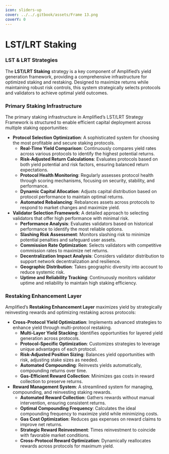 ```yaml
---
icon: sliders-up
cover: ../../.gitbook/assets/Frame 13.png
coverY: 0
---
```


# LST/LRT Staking

### LST & LRT Strategies

The **LST/LRT Staking** strategy is a key component of Amplified’s yield generation framework, providing a comprehensive infrastructure for optimized staking and restaking. Designed to maximize returns while maintaining robust risk controls, this system strategically selects protocols and validators to achieve optimal yield outcomes.

### **Primary Staking Infrastructure**

The primary staking infrastructure in Amplified’s LST/LRT Strategy Framework is structured to enable efficient capital deployment across multiple staking opportunities:

* **Protocol Selection Optimization**: A sophisticated system for choosing the most profitable and secure staking protocols.
  * **Real-Time Yield Comparison**: Continuously compares yield rates across various protocols to identify the highest potential returns.
  * **Risk-Adjusted Return Calculations**: Evaluates protocols based on both yield potential and risk factors, ensuring balanced return expectations.
  * **Protocol Health Monitoring**: Regularly assesses protocol health through scoring mechanisms, focusing on security, stability, and performance.
  * **Dynamic Capital Allocation**: Adjusts capital distribution based on protocol performance to maintain optimal returns.
  * **Automated Rebalancing**: Rebalances assets across protocols to respond to market changes and maximize yield.
* **Validator Selection Framework**: A detailed approach to selecting validators that offer high performance with minimal risk.
  * **Performance Analysis**: Evaluates validators based on historical performance to identify the most reliable options.
  * **Slashing Risk Assessment**: Monitors slashing risk to minimize potential penalties and safeguard user assets.
  * **Commission Rate Optimization**: Selects validators with competitive commission rates to maximize net returns.
  * **Decentralization Impact Analysis**: Considers validator distribution to support network decentralization and resilience.
  * **Geographic Distribution**: Takes geographic diversity into account to reduce systemic risk.
  * **Uptime and Reliability Tracking**: Continuously monitors validator uptime and reliability to maintain high staking efficiency.

### **Restaking Enhancement Layer**

Amplified’s **Restaking Enhancement Layer** maximizes yield by strategically reinvesting rewards and optimizing restaking across protocols:

* **Cross-Protocol Yield Optimization**: Implements advanced strategies to enhance yield through multi-protocol restaking.
  * **Multi-Layer Yield Stacking**: Identifies opportunities for layered yield generation across protocols.
  * **Protocol-Specific Optimization**: Customizes strategies to leverage unique advantages of each protocol.
  * **Risk-Adjusted Position Sizing**: Balances yield opportunities with risk, adjusting stake sizes as needed.
  * **Automated Compounding**: Reinvests yields automatically, compounding returns over time.
  * **Gas-Efficient Reward Collection**: Minimizes gas costs in reward collection to preserve returns.
* **Reward Management System**: A streamlined system for managing, compounding, and reinvesting staking rewards.
  * **Automated Reward Collection**: Gathers rewards without manual intervention, ensuring consistent returns.
  * **Optimal Compounding Frequency**: Calculates the ideal compounding frequency to maximize yield while minimizing costs.
  * **Gas Cost Optimization**: Reduces gas expenses on reward claims to improve net returns.
  * **Strategic Reward Reinvestment**: Times reinvestment to coincide with favorable market conditions.
  * **Cross-Protocol Reward Optimization**: Dynamically reallocates rewards across protocols for maximum yield.
